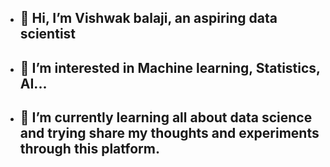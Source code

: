 - ## 👋 Hi, I’m Vishwak balaji, an aspiring data scientist
- ## 👀 I’m interested in Machine learning, Statistics, AI...
- ## 🌱 I’m currently learning all about data science and trying share my thoughts and experiments through this platform.

<!---
Vishwakbalaji/Vishwakbalaji is a ✨ special ✨ repository because its `README.md` (this file) appears on your GitHub profile.
You can click the Preview link to take a look at your changes.
--->

